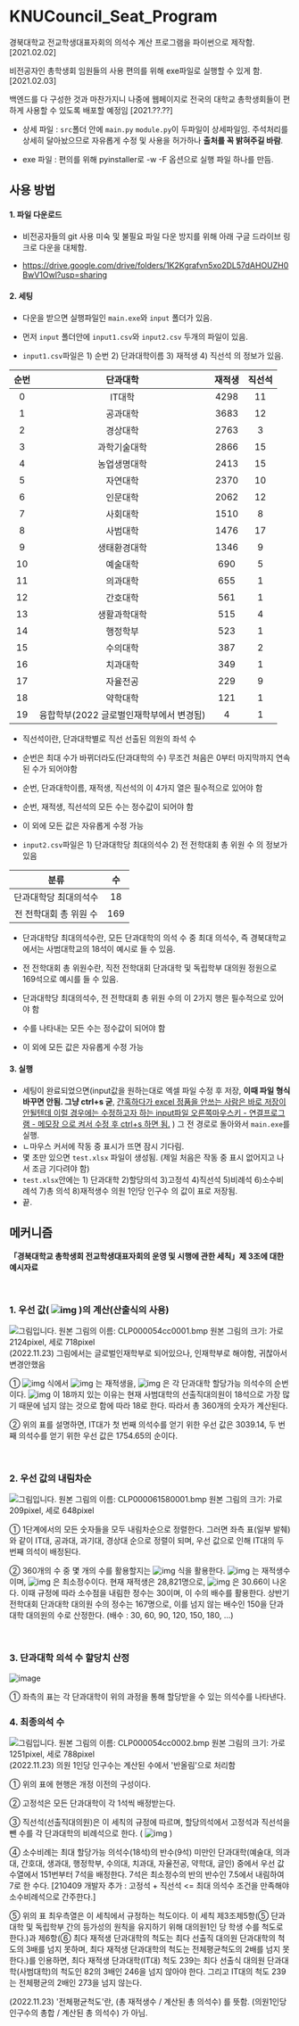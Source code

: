 # KNUCouncil_Seat_Program
 경북대학교 전교학생대표자회의 의석수 계산 프로그램을 파이썬으로 제작함. [2021.02.02]

비전공자인 총학생회 임원들의 사용 편의를 위해 exe파일로 실행할 수 있게 함. [2021.02.03]

백엔드를 다 구성한 것과 마찬가지니 나중에 웹페이지로 전국의 대학교 총학생회들이 편하게 사용할 수 있도록 배포할 예정임 [2021.??.??]



- 상세 파일 : `src`폴더 안에 `main.py` `module.py`이 두파일이 상세파일임. 주석처리를 상세히 달아놨으므로 자유롭게 수정 및 사용을 허가하나 **출처를 꼭 밝혀주길 바람**.

- exe 파일 : 편의를 위해 pyinstaller로 -w -F 옵션으로 실행 파일 하나를 만듬. 



## 사용 방법

#### 1. 파일 다운로드

- 비전공자들의 git 사용 미숙 및 불필요 파일 다운 방지를 위해 아래 구글 드라이브 링크로 다운을 대체함.

- https://drive.google.com/drive/folders/1K2Kgrafvn5xo2DL57dAHOUZH0BwV1Owl?usp=sharing

  

#### 2. 세팅

- 다운을 받으면 실행파일인 `main.exe`와 `input` 폴더가 있음.

- 먼저 `input` 폴더안에 `input1.csv`와  `input2.csv`  두개의 파일이 있음.

-  `input1.csv`파일은 1) 순번 2) 단과대학이름 3) 재적생 4) 직선석 의 정보가 있음.

  | 순번 |    단과대학    | 재적생 | 직선석 |
  | :--: | :------------: | :----: | :----: |
  |  0   |     IT대학     |  4298  |   11   |
  |  1   |    공과대학    |  3683  |   12   |
  |  2   |    경상대학    |  2763  |   3    |
  |  3   |  과학기술대학  |  2866  |   15   |
  |  4   |  농업생명대학  |  2413  |   15   |
  |  5   |    자연대학    |  2370  |   10   |
  |  6   |    인문대학    |  2062  |   12   |
  |  7   |    사회대학    |  1510  |   8    |
  |  8   |    사범대학    |  1476  |   17   |
  |  9   |  생태환경대학  |  1346  |   9    |
  |  10  |    예술대학    |  690   |   5    |
  |  11  |    의과대학    |  655   |   1    |
  |  12  |    간호대학    |  561   |   1    |
  |  13  |  생활과학대학  |  515   |   4    |
  |  14  |    행정학부    |  523   |   1    |
  |  15  |    수의대학    |  387   |   2    |
  |  16  |    치과대학    |  349   |   1    |
  |  17  |    자율전공    |  229   |   9    |
  |  18  |    약학대학    |  121   |   1    |
  |  19  | 융합학부(2022 글로벌인재학부에서 변경됨) |   4    |   1    |

  - 직선석이란, 단과대학별로 직선 선출된 의원의 좌석 수
  - 순번은 최대 수가 바뀌더라도(단과대학의 수) 무조건 처음은 0부터 마지막까지 연속된 수가 되어야함
  - 순번, 단과대학이름, 재적생, 직선석의 이 4가지 열은 필수적으로 있어야 함
  - 순번, 재적생, 직선석의 모든 수는 정수값이 되어야 함
  - 이 외에 모든 값은 자유롭게 수정 가능
    

  

-  `input2.csv`파일은 1) 단과대학당 최대의석수 2) 전 전학대회 총 위원 수 의 정보가 있음

  |          분류          |  수  |
  | :--------------------: | :--: |
  | 단과대학당 최대의석수  |  18  |
  | 전 전학대회 총 위원 수 | 169  |

  - 단과대학당 최대의석수란, 모든 단과대학의 의석 수 중 최대 의석수, 즉 경북대학교에서는 사범대학교의 18석이 예시로 들 수 있음.

  - 전 전학대회 총 위원수란, 직전 전학대회 단과대학 및 독립학부 대의원 정원으로 169석으로 예시를 들 수 있음.

  - 단과대학당 최대의석수, 전 전학대회 총 위원 수의 이 2가지 행은 필수적으로 있어야 함

  - 수를 나타내는 모든 수는 정수값이 되어야 함

  - 이 외에 모든 값은 자유롭게 수정 가능

    

#### 3. 실행

- 세팅이 완료되었으면(input값을 원하는대로 엑셀 파일 수정 후 저장, **이때 파일 형식 바꾸면 안됨. 그냥 ctrl+s 굳**, <u>간혹하다가 excel 정품을 안쓰는 사람은 바로 저장이 안될텐데 이럴 경우에는 수정하고자 하는 input파일 오른쪽마우스키 - 연결프로그램 - 메모장 으로 켜서 수정 후 ctrl+s 하면 됨.</u> ) 그 전 경로로 돌아와서 `main.exe`를 실행.
- ㄴ마우스 커서에 작동 중 표시가 뜨면 잠시 기다림.
- 몇 초만 있으면 `test.xlsx` 파일이 생성됨. (제일 처음은 작동 중 표시 없어지고 나서 조금 기다려야 함)
- `test.xlsx`안에는 1) 단과대학 2)할당의석 3)고정석 4)직선석 5)비례석 6)소수비례석 7)총 의석 8)재적생수	의원 1인당 인구수 의 값이 표로 저장됨.
- 끝.



## 메커니즘

**「경북대학교 총학생회 전교학생대표자회의 운영 및 시행에 관한 세칙」제 3조에 대한 예시자료**

​    

### 1. 우선 값(  ![img](README%20assets/DRW000063645e20.gif)  )의 계산(산출식의 사용)

  ![그림입니다.  원본 그림의 이름: CLP000054cc0001.bmp  원본 그림의 크기: 가로 2124pixel, 세로 718pixel](README%20assets/tmpA68A.jpg)  
(2022.11.23) 그림에서는 글로벌인재학부로 되어있으나, 인재학부로 해야함, 귀찮아서 변경안했음
​    

①   ![img](README%20assets/DRW000063645e22.gif)  식에서   ![img](README%20assets/DRW000063645e24.gif)  는 재적생을,   ![img](README%20assets/DRW000063645e26.gif)  은 각 단과대학 할당가능 의석수의 순번이다.   ![img](README%20assets/DRW000063645e28.gif)  이 18까지 있는 이유는 현재 사범대학의 선출직대의원이 18석으로 가장 많기 때문에 넘지 않는 것으로 함에 따라 18로 한다. 따라서 총 360개의 숫자가 계산된다. 

② 위의 표를 설명하면, IT대가 첫 번째 의석수를 얻기 위한 우선 값은 3039.14, 두 번째 의석수를 얻기 위한 우선 값은 1754.65의 순이다. 

​    

### 2. 우선 값의 내림차순

![그림입니다.  원본 그림의 이름: CLP000061580001.bmp  원본 그림의 크기: 가로 209pixel, 세로 648pixel](README%20assets/tmpA6F8.jpg)

  

 ① 1단계에서의 모든 숫자들을 모두 내림차순으로 정렬한다. 그러면 좌측 표(일부 발췌)와 같이 IT대, 공과대, 과기대, 경상대 순으로 정렬이 되며, 우선 값으로 인해 IT대의 두 번째 의석이 배정된다. 

 ② 360개의 수 중 몇 개의 수를 활용할지는   ![img](README%20assets/DRW000063645e2a.gif)  식을 활용한다.   ![img](README%20assets/DRW000063645e2c.gif)  는 재적생수이며,   ![img](README%20assets/DRW000063645e2e.gif)  은 최소정수이다. 현재 재적생은 28,821명으로,   ![img](README%20assets/DRW000063645e30.gif)  은 30.66이 나온다. 이때 규정에 따라 소수점을 내림한 정수는 30이며, 이 수의 배수를 활용한다. 상반기 전학대회 단과대학 대의원 수의 정수는 167명으로, 이를 넘지 않는 배수인 150을 단과대학 대의원의 수로 산정한다. (배수 : 30, 60, 90, 120, 150, 180, …)

​    

### 3. 단과대학 의석 수 할당치 산정

![image](https://user-images.githubusercontent.com/33780391/203559221-ef055880-9d9e-4d7e-a65f-70d24a99de00.png)

 ① 좌측의 표는 각 단과대학이 위의 과정을 통해 할당받을 수 있는 의석수를 나타낸다. 

   

### 4. 최종의석 수

  ![그림입니다.  원본 그림의 이름: CLP000054cc0002.bmp  원본 그림의 크기: 가로 1251pixel, 세로 788pixel](README%20assets/tmpA729.jpg)  
(2022.11.23) 의원 1인당 인구수는 계산된 수에서 '반올림'으로 처리함
​    

① 위의 표에 현행은 개정 이전의 구성이다. 

② 고정석은 모든 단과대학이 각 1석씩 배정받는다. 

③ 직선석(선출직대의원)은 이 세칙의 규정에 따르며, 할당의석에서 고정석과 직선석을 뺀 수를 각 단과대학의 비례석으로 한다. (  ![img](README%20assets/DRW000063645e32.gif)  )

④ 소수비례는 최대 할당가능 의석수(18석)의 반수(9석) 미만인 단과대학(예술대, 의과대, 간호대, 생과대, 행정학부, 수의대, 치과대, 자율전공, 약학대, 글인) 중에서 우선 값 수열에서 151번부터 7석을 배정한다. 7석은 최소정수의 반의 반수인 7.5에서 내림하여 7로 한 수다. 
[210409 개발자 추가 : 고정석 + 직선석 <= 최대 의석수 조건을 만족해야 소수비례석으로 간주한다.] 

⑤ 위의 표 최우측열은 이 세칙에서 규정하는 척도이다. 이 세칙 제3조제5항(⑤ 단과대학 및 독립학부 간의 등가성의 원칙을 유지하기 위해 대의원1인 당 학생 수를 척도로 한다.)과 제6항(⑥ 최다 재적생 단과대학의 척도는 최다 선출직 대의원 단과대학의 척도의 3배를 넘지 못하며, 최다 재적생 단과대학의 척도는 전체평균척도의 2배를 넘지 못한다.)를 인용하면, 최다 재적생 단과대학(IT대) 척도 239는 최다 선출식 대의원 단과대학(사범대학)의 척도인 82의 3배인 246을 넘지 않아야 한다. 그리고 IT대의 척도 239는 전체평균의 2배인 273을 넘지 않는다. 

(2022.11.23) '전체평균척도'란, (총 재적생수 / 계산된 총 의석수) 를 뜻함. (의원1인당 인구수의 총합 / 계산된 총 의석수) 가 아님.
